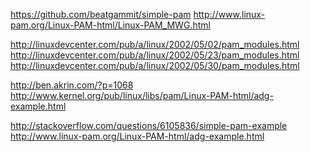 
<!--
-->

https://github.com/beatgammit/simple-pam
http://www.linux-pam.org/Linux-PAM-html/Linux-PAM_MWG.html

http://linuxdevcenter.com/pub/a/linux/2002/05/02/pam_modules.html
http://linuxdevcenter.com/pub/a/linux/2002/05/23/pam_modules.html
http://linuxdevcenter.com/pub/a/linux/2002/05/30/pam_modules.html

http://ben.akrin.com/?p=1068
http://www.kernel.org/pub/linux/libs/pam/Linux-PAM-html/adg-example.html

http://stackoverflow.com/questions/6105836/simple-pam-example
http://www.linux-pam.org/Linux-PAM-html/adg-example.html

<!-- vim: set autoindent expandtab sw=4 syntax=markdown: -->
